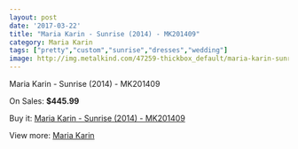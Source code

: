 ```yaml
---
layout: post
date: '2017-03-22'
title: "Maria Karin - Sunrise (2014) - MK201409"
category: Maria Karin
tags: ["pretty","custom","sunrise","dresses","wedding"]
image: http://img.metalkind.com/47259-thickbox_default/maria-karin-sunrise-2014-mk201409.jpg
---
```

Maria Karin - Sunrise (2014) - MK201409

On Sales: **$445.99**
<a href="https://www.metalkind.com/en/maria-karin/13466-maria-karin-sunrise-2014-mk201409.html"><amp-img layout="responsive" width="600" height="600" src="//img.metalkind.com/47259-thickbox_default/maria-karin-sunrise-2014-mk201409.jpg" alt="Maria Karin - Sunrise (2014) - MK201409 0" /></a>
<a href="https://www.metalkind.com/en/maria-karin/13466-maria-karin-sunrise-2014-mk201409.html"><amp-img layout="responsive" width="600" height="600" src="//img.metalkind.com/47260-thickbox_default/maria-karin-sunrise-2014-mk201409.jpg" alt="Maria Karin - Sunrise (2014) - MK201409 1" /></a>

Buy it: [Maria Karin - Sunrise (2014) - MK201409](https://www.metalkind.com/en/maria-karin/13466-maria-karin-sunrise-2014-mk201409.html "Maria Karin - Sunrise (2014) - MK201409")

View more: [Maria Karin](https://www.metalkind.com/en/158-maria-karin "Maria Karin")